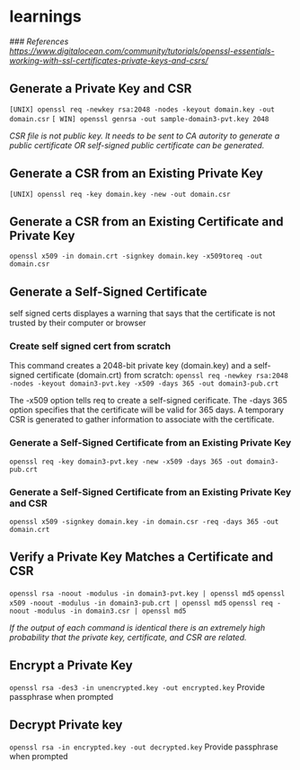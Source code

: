 # learnings

*### References https://www.digitalocean.com/community/tutorials/openssl-essentials-working-with-ssl-certificates-private-keys-and-csrs/*

## Generate a Private Key and CSR
`[UNIX] openssl req -newkey rsa:2048 -nodes -keyout domain.key -out domain.csr`
`[ WIN] openssl genrsa -out sample-domain3-pvt.key 2048`

*CSR file is not public key. It needs to be sent to CA autority to generate a public certificate OR self-signed public certificate can be generated.*

## Generate a CSR from an Existing Private Key
`[UNIX] openssl req -key domain.key -new -out domain.csr`

## Generate a CSR from an Existing Certificate and Private Key
`openssl x509 -in domain.crt -signkey domain.key -x509toreq -out domain.csr`

## Generate a Self-Signed Certificate
self signed certs displayes a warning that says that the certificate is not trusted by their computer or browser

### Create self signed cert from scratch
This command creates a 2048-bit private key (domain.key) and a self-signed certificate (domain.crt) from scratch:
`openssl req -newkey rsa:2048 -nodes -keyout domain3-pvt.key -x509 -days 365 -out domain3-pub.crt`

The -x509 option tells req to create a self-signed cerificate. The -days 365 option specifies that the certificate will be valid for 365 days. A temporary CSR is generated to gather information to associate with the certificate.

### Generate a Self-Signed Certificate from an Existing Private Key
`openssl req -key domain3-pvt.key -new -x509 -days 365 -out domain3-pub.crt`

### Generate a Self-Signed Certificate from an Existing Private Key and CSR
`openssl x509 -signkey domain.key -in domain.csr -req -days 365 -out domain.crt`

## Verify a Private Key Matches a Certificate and CSR
`openssl rsa -noout -modulus -in domain3-pvt.key | openssl md5`
`openssl x509 -noout -modulus -in domain3-pub.crt | openssl md5`
`openssl req -noout -modulus -in domain3.csr | openssl md5`

*If the output of each command is identical there is an extremely high probability that the private key, certificate, and CSR are related.*

## Encrypt a Private Key
`openssl rsa -des3 -in unencrypted.key -out encrypted.key`
Provide passphrase when prompted

## Decrypt Private key
`openssl rsa -in encrypted.key -out decrypted.key`
Provide passphrase when prompted
